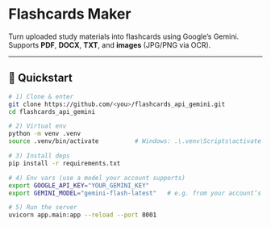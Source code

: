 # Flashcards Maker 

Turn uploaded study materials into flashcards using Google’s Gemini.  
Supports **PDF**, **DOCX**, **TXT**, and **images** (JPG/PNG via OCR).

---

## 🚀 Quickstart

```bash
# 1) Clone & enter
git clone https://github.com/<you>/flashcards_api_gemini.git
cd flashcards_api_gemini

# 2) Virtual env
python -m venv .venv
source .venv/bin/activate          # Windows: .\.venv\Scripts\activate

# 3) Install deps
pip install -r requirements.txt

# 4) Env vars (use a model your account supports)
export GOOGLE_API_KEY="YOUR_GEMINI_KEY"
export GEMINI_MODEL="gemini-flash-latest"   # e.g. from your account’s list

# 5) Run the server
uvicorn app.main:app --reload --port 8001
